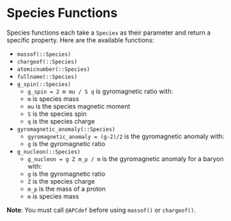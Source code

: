 # Species Functions

Species functions each take a `Species` as their parameter and return a specific property. Here are the available functions:

- `massof(::Species)`
- `chargeof(::Species)`
- `atomicnumber(::Species)`
- `fullname(::Species)`
- `g_spin(::Species)`
    - ``g_spin = 2 m mu / S q`` is gyromagnetic ratio with:
    - ``m`` is species mass
    - ``mu`` is the species magnetic moment
    - ``S`` is the species spin
    - ``q`` is the species charge
- `gyromagnetic_anomaly(::Species)`
    - ``gyromagnetic_anomaly = (g-2)/2`` is the gyromagnetic anomaly with:
    - ``g`` is the gyromagnetic ratio
- `g_nucleon(::Species)`
    - ``g_nucleon = g Z m_p / m`` is the gyromagnetic anomaly for a baryon with:
    - ``g`` is the gyromagnetic ratio
    - ``Z`` is the species charge
    - ``m_p`` is the mass of a proton
    - ``m`` is species mass

**Note**: You must call `@APCdef` before using `massof()` or `chargeof()`.
